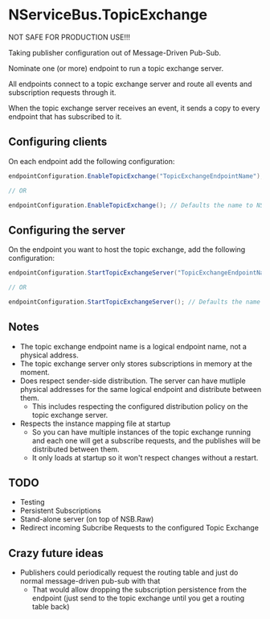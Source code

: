 # NServiceBus.TopicExchange

NOT SAFE FOR PRODUCTION USE!!!

Taking publisher configuration out of Message-Driven Pub-Sub.

Nominate one (or more) endpoint to run a topic exchange server.

All endpoints connect to a topic exchange server and route all events and subscription requests through it.

When the topic exchange server receives an event, it sends a copy to every endpoint that has subscribed to it.

## Configuring clients

On each endpoint add the following configuration:

```csharp
endpointConfiguration.EnableTopicExchange("TopicExchangeEndpointName");

// OR

endpointConfiguration.EnableTopicExchange(); // Defaults the name to NServiceBus.TopicExchange
```

## Configuring the server

On the endpoint you want to host the topic exchange, add the following configuration:

```csharp
endpointConfiguration.StartTopicExchangeServer("TopicExchangeEndpointName");

// OR

endpointConfiguration.StartTopicExchangeServer(); // Defaults the name to NServiceBus.TopicExchange
```

## Notes

- The topic exchange endpoint name is a logical endpoint name, not a physical address.
- The topic exchange server only stores subscriptions in memory at the moment.
- Does respect sender-side distribution. The server can have mutliple physical addresses for the same logical endpoint and distribute between them.
  - This includes respecting the configured distribution policy on the topic exchange server.
- Respects the instance mapping file at startup
  - So you can have multiple instances of the topic exchange running and each one will get a subscribe requests, and the publishes will be distributed between them.
  - It only loads at startup so it won't respect changes without a restart.

## TODO

- Testing
- Persistent Subscriptions
- Stand-alone server (on top of NSB.Raw)
- Redirect incoming Subcribe Requests to the configured Topic Exchange

## Crazy future ideas

- Publishers could periodically request the routing table and just do normal message-driven pub-sub with that
  - That would allow dropping the subscription persistence from the endpoint (just send to the topic exchange until you get a routing table back)